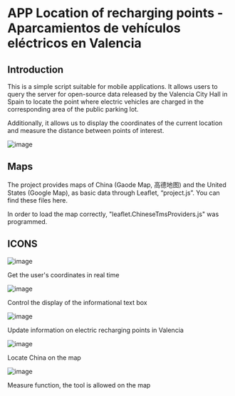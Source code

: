 # APP Location of recharging points - Aparcamientos de vehículos eléctricos en Valencia

## Introduction
This is a simple script suitable for mobile applications. It allows users to query the server for open-source data released by the Valencia City Hall in Spain to locate the point where electric vehicles are charged in the corresponding area of the public parking lot.

Additionally, it allows us to display the coordinates of the current location and measure the distance between points of interest.

![image](https://user-images.githubusercontent.com/97808991/150118734-96433718-10f0-4946-a20c-80278c6efc40.png)

## Maps
The project provides maps of China (Gaode Map, 高德地图) and the United States (Google Map), as basic data through Leaflet, “project.js”. You can find these files here.

In order to load the map correctly, "leaflet.ChineseTmsProviders.js" was programmed.

## ICONS
![image](https://user-images.githubusercontent.com/97808991/150132467-dd3b66e8-1d01-40e5-b0f8-cbca5957fbb2.png)

Get the user's coordinates in real time

![image](https://user-images.githubusercontent.com/97808991/150132520-e3af2646-9a5b-4298-b9b6-ae97e4bb090c.png)

Control the display of the informational text box

![image](https://user-images.githubusercontent.com/97808991/150132569-bdaec5ce-b718-44bc-8c9e-f86879323547.png)

Update information on electric recharging points in Valencia

![image](https://user-images.githubusercontent.com/97808991/150120242-7a8aa441-40a1-4da4-a9b8-1d37c41d901a.png)

Locate China on the map

![image](https://user-images.githubusercontent.com/97808991/150132620-fe2ccbe9-0686-48e8-a2f5-fe091cc40154.png)

Measure function, the tool is allowed on the map
